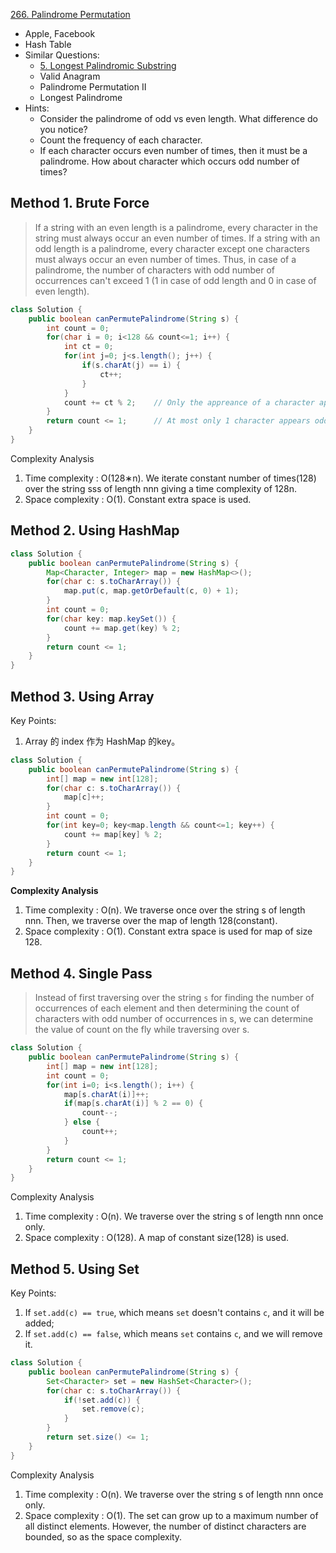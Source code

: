[266. Palindrome Permutation](https://leetcode.com/problems/palindrome-permutation/)

* Apple, Facebook
* Hash Table
* Similar Questions:
    * [5. Longest Palindromic Substring](https://leetcode.com/problems/longest-palindromic-substring/)
    * Valid Anagram
    * Palindrome Permutation II
    * Longest Palindrome
* Hints:
    * Consider the palindrome of odd vs even length. What difference do you notice?
    * Count the frequency of each character.
    * If each character occurs even number of times, then it must be a palindrome. How about character which occurs odd number of times?
    
    
## Method 1. Brute Force
> If a string with an even length is a palindrome, every character in the string must always occur an even number of times.
> If a string with an odd length is a palindrome, every character except one characters must always occur an even number of times. Thus, in case of a palindrome, the number of characters with odd number of occurrences can't exceed 1 (1 in case of odd length and 0 in case of even length).

```java
class Solution {
    public boolean canPermutePalindrome(String s) {
        int count = 0;
        for(char i = 0; i<128 && count<=1; i++) {
            int ct = 0;
            for(int j=0; j<s.length(); j++) {
                if(s.charAt(j) == i) {
                    ct++;
                }
            }
            count += ct % 2;    // Only the appreance of a character appears odd times, this count will increase
        }
        return count <= 1;      // At most only 1 character appears odd times.
    }
}
```
Complexity Analysis
1. Time complexity : O(128∗n). We iterate constant number of times(128) over the string sss of length nnn giving a time complexity of 128n.
2. Space complexity : O(1). Constant extra space is used.


## Method 2. Using HashMap
```java
class Solution {
    public boolean canPermutePalindrome(String s) {
        Map<Character, Integer> map = new HashMap<>();
        for(char c: s.toCharArray()) {
            map.put(c, map.getOrDefault(c, 0) + 1);
        }
        int count = 0;
        for(char key: map.keySet()) {
            count += map.get(key) % 2;
        }
        return count <= 1;
    }
}
```


## Method 3. Using Array
Key Points:
1. Array 的 index 作为 HashMap 的key。

```java
class Solution {
    public boolean canPermutePalindrome(String s) {
        int[] map = new int[128];
        for(char c: s.toCharArray()) {
            map[c]++;
        }
        int count = 0;
        for(int key=0; key<map.length && count<=1; key++) {
            count += map[key] % 2;
        }
        return count <= 1;
    }
}
```
**Complexity Analysis**
1. Time complexity : O(n). We traverse once over the string s of length nnn. Then, we traverse over the map of length 128(constant).
2. Space complexity : O(1). Constant extra space is used for map of size 128.


## Method 4. Single Pass
> Instead of first traversing over the string `s` for finding the number of occurrences of each element and then determining the count of characters with odd number of occurrences in s,
> we can determine the value of count on the fly while traversing over s.

```java
class Solution {
    public boolean canPermutePalindrome(String s) {
        int[] map = new int[128];
        int count = 0;
        for(int i=0; i<s.length(); i++) {
            map[s.charAt(i)]++;
            if(map[s.charAt(i)] % 2 == 0) {
                count--;
            } else {
                count++;
            }
        }
        return count <= 1;
    }
}
```
Complexity Analysis
1. Time complexity : O(n). We traverse over the string s of length nnn once only.
2. Space complexity : O(128). A map of constant size(128) is used.


## Method 5. Using Set
Key Points:
1. If `set.add(c) == true`, which means `set` doesn't contains `c`, and it will be added;
2. If `set.add(c) == false`, which means `set` contains `c`, and we will remove it.
```java
class Solution {
    public boolean canPermutePalindrome(String s) {
        Set<Character> set = new HashSet<Character>();
        for(char c: s.toCharArray()) {
            if(!set.add(c)) {
                set.remove(c);
            }
        }
        return set.size() <= 1;
    }
}
```
Complexity Analysis
1. Time complexity : O(n). We traverse over the string s of length nnn once only.
2. Space complexity : O(1). The set can grow up to a maximum number of all distinct elements. However, the number of distinct characters are bounded, so as the space complexity.

